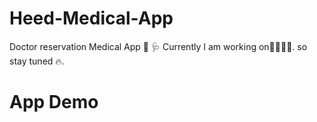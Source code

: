 # Heed-Medical-App
Doctor reservation Medical App 💊 🩺 Currently I am working on👨‍💻👨‍💻. so stay tuned 🔥.

# App Demo

